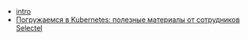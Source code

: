 - [intro](https://habr.com/ru/articles/777728/)
- [Погружаемся в Kubernetes: полезные материалы от сотрудников Selectel](https://habr.com/ru/companies/selectel/articles/796301/)